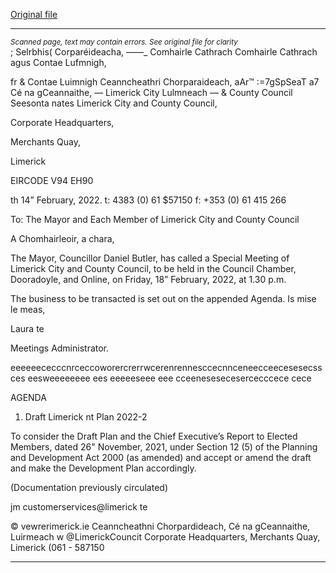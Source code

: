 [Original file](https://www.limerick.ie/sites/default/files/media/documents/2022-02/00-agenda-special-meeting-18.02.2022.pdf)

---
*<small>Scanned page, text may contain errors. See original file for clarity</small>*  
; Selrbhis( Corparéideacha,
_—_—_ Comhairle Cathrach Comhairle Cathrach agus Contae Lufmnigh,

fr & Contae Luimnigh Ceanncheathri Chorparaideach,
aAr™ :=7gSpSeaT a7 Cé na gCeannaithe,
— Limerick City Lulmneach
— & County Council Seesonta nates
Limerick City and County Council,

Corporate Headquarters,

Merchants Quay,

Limerick

EIRCODE V94 EH90

th
14” February, 2022. t: 4383 (0) 61 $57150
f: +353 (0) 61 415 266

To: The Mayor and Each Member of Limerick City and County Council

A Chomhairleoir, a chara,

The Mayor, Councillor Daniel Butler, has called a Special Meeting of Limerick City and County
Council, to be held in the Council Chamber, Dooradoyle, and Online, on Friday, 18”
February, 2022, at 1.30 p.m.

The business to be transacted is set out on the appended Agenda.
Is mise le meas,

Laura te

Meetings Administrator.

eeeeeececccnrceccoworercrerrwcerenrennesccecnnceneecceecesesecss ces eesweeeeeeee ees eeeeeseee eee cceenesesecesercecccece cece

AGENDA

1. Draft Limerick nt Plan 2022-2

To consider the Draft Plan and the Chief Executive’s Report to Elected Members, dated
26" November, 2021, under Section 12 (5) of the Planning and Development Act 2000 (as
amended) and accept or amend the draft and make the Development Plan accordingly.

(Documentation previously circulated)

jm customerservices@limerick te

© vewrerimerick.ie
Ceanncheathni Chorpardideach, Cé na gCeannaithe, Luirmeach w @LimerickCouncit
Corporate Headquarters, Merchants Quay, Limerick (061 - 587150


---
